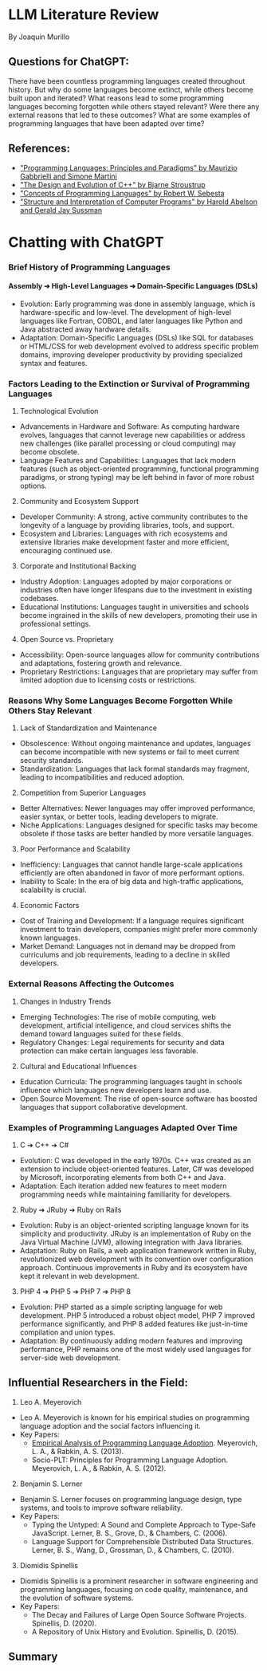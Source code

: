 # LLM Literature Review
By Joaquin Murillo

## Questions for ChatGPT:
There have been countless programming languages created throughout history. But why do some languages become extinct, while others become built upon and iterated? What reasons lead to some programming languages becoming forgotten while others stayed relevant? Were there any external reasons that led to these outcomes? What are some examples of programming languages that have been adapted over time?

## References:
* ["Programming Languages: Principles and Paradigms" by Maurizio Gabbrielli and Simone Martini](https://link.springer.com/book/10.1007/978-1-84882-914-5)
* ["The Design and Evolution of C++" by Bjarne Stroustrup](https://www.stroustrup.com/dne.html)
* ["Concepts of Programming Languages" by Robert W. Sebesta](https://www.sci.brooklyn.cuny.edu/~chuang/books/sebesta.pdf)
* ["Structure and Interpretation of Computer Programs" by Harold Abelson and Gerald Jay Sussman](https://sarabander.github.io/sicp/html/index.xhtml)

# Chatting with ChatGPT
### Brief History of Programming Languages
#### Assembly ➔ High-Level Languages ➔ Domain-Specific Languages (DSLs)
* Evolution: Early programming was done in assembly language, which is hardware-specific and low-level. The development of high-level languages like Fortran, COBOL, and later languages like Python and Java abstracted away hardware details.
* Adaptation: Domain-Specific Languages (DSLs) like SQL for databases or HTML/CSS for web development evolved to address specific problem domains, improving developer productivity by providing specialized syntax and features.

### Factors Leading to the Extinction or Survival of Programming Languages
1. Technological Evolution
* Advancements in Hardware and Software: As computing hardware evolves, languages that cannot leverage new capabilities or address new challenges (like parallel processing or cloud computing) may become obsolete.
* Language Features and Capabilities: Languages that lack modern features (such as object-oriented programming, functional programming paradigms, or strong typing) may be left behind in favor of more robust options.

2. Community and Ecosystem Support
* Developer Community: A strong, active community contributes to the longevity of a language by providing libraries, tools, and support.
* Ecosystem and Libraries: Languages with rich ecosystems and extensive libraries make development faster and more efficient, encouraging continued use.

3. Corporate and Institutional Backing
* Industry Adoption: Languages adopted by major corporations or industries often have longer lifespans due to the investment in existing codebases.
* Educational Institutions: Languages taught in universities and schools become ingrained in the skills of new developers, promoting their use in professional settings.

4. Open Source vs. Proprietary
* Accessibility: Open-source languages allow for community contributions and adaptations, fostering growth and relevance.
* Proprietary Restrictions: Languages that are proprietary may suffer from limited adoption due to licensing costs or restrictions.

### Reasons Why Some Languages Become Forgotten While Others Stay Relevant
1. Lack of Standardization and Maintenance
* Obsolescence: Without ongoing maintenance and updates, languages can become incompatible with new systems or fail to meet current security standards.
* Standardization: Languages that lack formal standards may fragment, leading to incompatibilities and reduced adoption.

2. Competition from Superior Languages
* Better Alternatives: Newer languages may offer improved performance, easier syntax, or better tools, leading developers to migrate.
* Niche Applications: Languages designed for specific tasks may become obsolete if those tasks are better handled by more versatile languages.

3.  Poor Performance and Scalability
* Inefficiency: Languages that cannot handle large-scale applications efficiently are often abandoned in favor of more performant options.
* Inability to Scale: In the era of big data and high-traffic applications, scalability is crucial.

4. Economic Factors
* Cost of Training and Development: If a language requires significant investment to train developers, companies might prefer more commonly known languages.
* Market Demand: Languages not in demand may be dropped from curriculums and job requirements, leading to a decline in skilled developers.

### External Reasons Affecting the Outcomes
1. Changes in Industry Trends
* Emerging Technologies: The rise of mobile computing, web development, artificial intelligence, and cloud services shifts the demand toward languages suited for these fields.
* Regulatory Changes: Legal requirements for security and data protection can make certain languages less favorable.

2. Cultural and Educational Influences
* Education Curricula: The programming languages taught in schools influence which languages new developers learn and use.
* Open Source Movement: The rise of open-source software has boosted languages that support collaborative development.

### Examples of Programming Languages Adapted Over Time
1.  C ➔ C++ ➔ C#
* Evolution: C was developed in the early 1970s. C++ was created as an extension to include object-oriented features. Later, C# was developed by Microsoft, incorporating elements from both C++ and Java.
* Adaptation: Each iteration added new features to meet modern programming needs while maintaining familiarity for developers.

2. Ruby ➔ JRuby ➔ Ruby on Rails
* Evolution: Ruby is an object-oriented scripting language known for its simplicity and productivity. JRuby is an implementation of Ruby on the Java Virtual Machine (JVM), allowing integration with Java libraries.
* Adaptation: Ruby on Rails, a web application framework written in Ruby, revolutionized web development with its convention over configuration approach. Continuous improvements in Ruby and its ecosystem have kept it relevant in web development.

3. PHP 4 ➔ PHP 5 ➔ PHP 7 ➔ PHP 8
* Evolution: PHP started as a simple scripting language for web development. PHP 5 introduced a robust object model, PHP 7 improved performance significantly, and PHP 8 added features like just-in-time compilation and union types.
* Adaptation: By continuously adding modern features and improving performance, PHP remains one of the most widely used languages for server-side web development.

## Influential Researchers in the Field:
1. Leo A. Meyerovich
* Leo A. Meyerovich is known for his empirical studies on programming language adoption and the social factors influencing it.
* Key Papers:
  * [Empirical Analysis of Programming Language Adoption](https://scholar.google.com/citations?view_op=view_citation&hl=en&user=3pnyo7IAAAAJ&citation_for_view=3pnyo7IAAAAJ:kNdYIx-mwKoC). Meyerovich, L. A., & Rabkin, A. S. (2013).
  * Socio-PLT: Principles for Programming Language Adoption. Meyerovich, L. A., & Rabkin, A. S. (2012).

2. Benjamin S. Lerner
* Benjamin S. Lerner focuses on programming language design, type systems, and tools to improve software reliability.
* Key Papers:
  * Typing the Untyped: A Sound and Complete Approach to Type-Safe JavaScript. Lerner, B. S., Grove, D., & Chambers, C. (2006).
  * Language Support for Comprehensible Distributed Data Structures. Lerner, B. S., Wang, D., Grossman, D., & Chambers, C. (2010).

3. Diomidis Spinellis
* Diomidis Spinellis is a prominent researcher in software engineering and programming languages, focusing on code quality, maintenance, and the evolution of software systems.
* Key Papers:
  * The Decay and Failures of Large Open Source Software Projects. Spinellis, D. (2020).
  * A Repository of Unix History and Evolution. Spinellis, D. (2015).

## Summary
